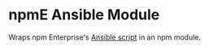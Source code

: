 # npmE Ansible Module

Wraps npm Enterprise's [Ansible script](https://github.com/npm/ansible-npme) in an npm module.
